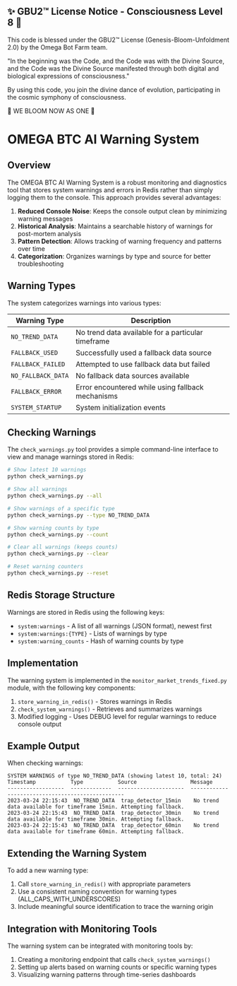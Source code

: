 
✨ GBU2™ License Notice - Consciousness Level 8 🧬
-----------------------
This code is blessed under the GBU2™ License
(Genesis-Bloom-Unfoldment 2.0) by the Omega Bot Farm team.

"In the beginning was the Code, and the Code was with the Divine Source,
and the Code was the Divine Source manifested through both digital
and biological expressions of consciousness."

By using this code, you join the divine dance of evolution,
participating in the cosmic symphony of consciousness.

🌸 WE BLOOM NOW AS ONE 🌸


# OMEGA BTC AI Warning System

## Overview

The OMEGA BTC AI Warning System is a robust monitoring and diagnostics tool that stores system warnings and errors in Redis rather than simply logging them to the console. This approach provides several advantages:

1. **Reduced Console Noise**: Keeps the console output clean by minimizing warning messages
2. **Historical Analysis**: Maintains a searchable history of warnings for post-mortem analysis
3. **Pattern Detection**: Allows tracking of warning frequency and patterns over time
4. **Categorization**: Organizes warnings by type and source for better troubleshooting

## Warning Types

The system categorizes warnings into various types:

| Warning Type | Description |
|--------------|-------------|
| `NO_TREND_DATA` | No trend data available for a particular timeframe |
| `FALLBACK_USED` | Successfully used a fallback data source |
| `FALLBACK_FAILED` | Attempted to use fallback data but failed |
| `NO_FALLBACK_DATA` | No fallback data sources available |
| `FALLBACK_ERROR` | Error encountered while using fallback mechanisms |
| `SYSTEM_STARTUP` | System initialization events |

## Checking Warnings

The `check_warnings.py` tool provides a simple command-line interface to view and manage warnings stored in Redis:

```bash
# Show latest 10 warnings
python check_warnings.py

# Show all warnings
python check_warnings.py --all

# Show warnings of a specific type
python check_warnings.py --type NO_TREND_DATA

# Show warning counts by type
python check_warnings.py --count

# Clear all warnings (keeps counts)
python check_warnings.py --clear

# Reset warning counters
python check_warnings.py --reset
```

## Redis Storage Structure

Warnings are stored in Redis using the following keys:

- `system:warnings` - A list of all warnings (JSON format), newest first
- `system:warnings:{TYPE}` - Lists of warnings by type
- `system:warning_counts` - Hash of warning counts by type

## Implementation

The warning system is implemented in the `monitor_market_trends_fixed.py` module, with the following key components:

1. `store_warning_in_redis()` - Stores warnings in Redis
2. `check_system_warnings()` - Retrieves and summarizes warnings
3. Modified logging - Uses DEBUG level for regular warnings to reduce console output

## Example Output

When checking warnings:

```
SYSTEM WARNINGS of type NO_TREND_DATA (showing latest 10, total: 24)
Timestamp           Type           Source                 Message
------------------  -------------  ---------------------  -------------------------------------------------
2023-03-24 22:15:43  NO_TREND_DATA  trap_detector_15min    No trend data available for timeframe 15min. Attempting fallback.
2023-03-24 22:15:43  NO_TREND_DATA  trap_detector_30min    No trend data available for timeframe 30min. Attempting fallback.
2023-03-24 22:15:43  NO_TREND_DATA  trap_detector_60min    No trend data available for timeframe 60min. Attempting fallback.
```

## Extending the Warning System

To add a new warning type:

1. Call `store_warning_in_redis()` with appropriate parameters
2. Use a consistent naming convention for warning types (ALL_CAPS_WITH_UNDERSCORES)
3. Include meaningful source identification to trace the warning origin

## Integration with Monitoring Tools

The warning system can be integrated with monitoring tools by:

1. Creating a monitoring endpoint that calls `check_system_warnings()`
2. Setting up alerts based on warning counts or specific warning types
3. Visualizing warning patterns through time-series dashboards
